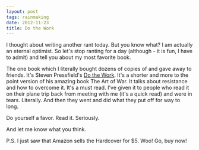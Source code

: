 ```yaml
---
layout: post
tags: rainmaking
date: 2012-11-23
title: Do the Work
---
```

I thought about writing another rant today. But you know what? I am actually an eternal optimist. So let's stop ranting for a day (although - it is fun, I have to admit) and tell you about my most favorite book.

The one book which I literally bought dozens of copies of and gave away to friends. It's Steven Pressfield's [Do the Work](http://www.stevenpressfield.com/do-the-work/). It's a shorter and more to the point version of his amazing book The Art of War. It talks about resistance and how to overcome it. It's a must read. I've given it to people who read it on their plane trip back from meeting with me (it's a quick read) and were in tears. Literally. And then they went and did what they put off for way to long.

Do yourself a favor. Read it. Seriously.

And let me know what you think.

P.S. I just saw that Amazon sells the Hardcover for $5. Woo! Go, buy now!